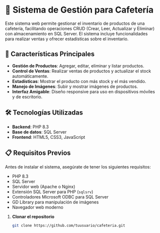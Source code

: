 # 🏪 Sistema de Gestión para Cafetería

Este sistema web permite gestionar el inventario de productos de una cafetería, facilitando operaciones CRUD (Crear, Leer, Actualizar y Eliminar) con almacenamiento en SQL Server. El sistema incluye funcionalidades para realizar ventas y ofrecer estadísticas sobre el inventario.

## 🚀 Características Principales

- **Gestión de Productos**: Agregar, editar, eliminar y listar productos.
- **Control de Ventas**: Realizar ventas de productos y actualizar el stock automáticamente.
- **Estadísticas**: Mostrar el producto con más stock y el más vendido.
- **Manejo de Imágenes**: Subir y mostrar imágenes de productos.
- **Interfaz Amigable**: Diseño responsive para uso en dispositivos móviles y de escritorio.

## 🛠️ Tecnologías Utilizadas

- **Backend**: PHP 8.3
- **Base de datos**: SQL Server
- **Frontend**: HTML5, CSS3, JavaScript

## 📋 Requisitos Previos

Antes de instalar el sistema, asegúrate de tener los siguientes requisitos:

- PHP 8.3
- SQL Server 
- Servidor web (Apache o Nginx)
- Extensión SQL Server para PHP (`sqlsrv`)
- Controladores Microsoft ODBC para SQL Server
- GD Library para manipulación de imágenes
- Navegador web moderno


1. **Clonar el repositorio**
   ```bash
   git clone https://github.com/tuusuario/cafeteria.git
